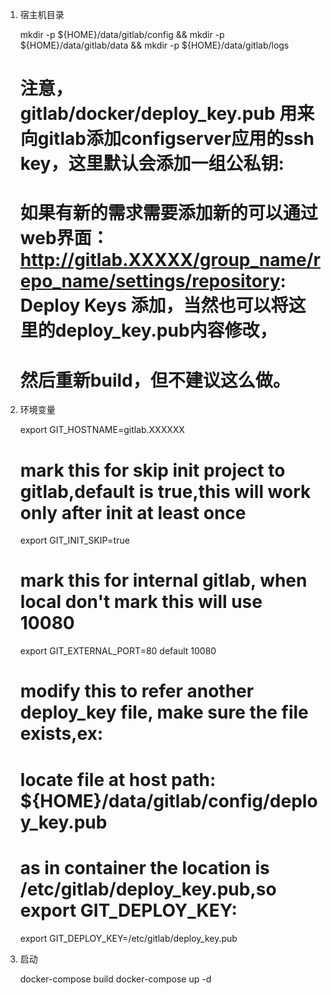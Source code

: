 
1. 宿主机目录

    mkdir -p ${HOME}/data/gitlab/config && mkdir -p ${HOME}/data/gitlab/data && mkdir -p ${HOME}/data/gitlab/logs

    # 注意，gitlab/docker/deploy_key.pub 用来向gitlab添加configserver应用的ssh key，这里默认会添加一组公私钥:
    # 如果有新的需求需要添加新的可以通过web界面：http://gitlab.XXXXX/group_name/repo_name/settings/repository: Deploy Keys 添加，当然也可以将这里的deploy_key.pub内容修改，
    # 然后重新build，但不建议这么做。

2. 环境变量

    export GIT_HOSTNAME=gitlab.XXXXXX

    # mark this for skip init project to gitlab,default is true,this will work only after init at least once
    export GIT_INIT_SKIP=true
    # mark this for internal gitlab, when local don't mark this will use 10080
    export GIT_EXTERNAL_PORT=80  default 10080
    # modify this to refer another deploy_key file, make sure the file exists,ex:
    # locate file at host path: ${HOME}/data/gitlab/config/deploy_key.pub
    # as in container the location is /etc/gitlab/deploy_key.pub,so export GIT_DEPLOY_KEY:
    export GIT_DEPLOY_KEY=/etc/gitlab/deploy_key.pub

3. 启动

    docker-compose build
    docker-compose up -d
